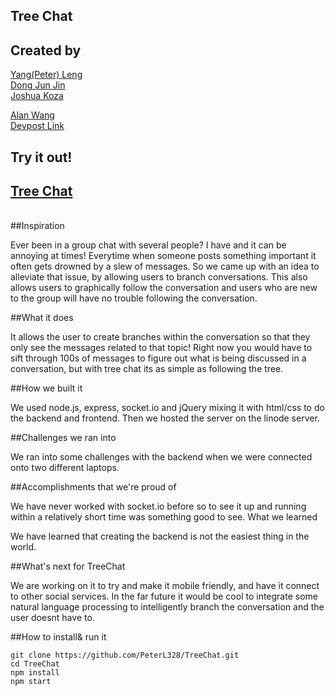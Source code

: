 ## Tree Chat

## Created by

<a href="https://github.com/peterl328">Yang(Peter) Leng</a></br>
<a href="https://github.com/DongJunJin">Dong Jun Jin</a></br>
<a href="https://github.com/jkoza">Joshua Koza</a></br>

<a href="https://github.com/yidingalan">Alan Wang</a></br>
<a href="http://devpost.com/software/treechat">Devpost Link</a></br>

## Try it out!
<a href="http://www.treechat.net:5000/"><h2>Tree Chat</h2></a></br>
##Inspiration

Ever been in a group chat with several people? I have and it can be annoying at times! Everytime when someone posts something important it often gets drowned by a slew of messages. So we came up with an idea to alleviate that issue, by allowing users to branch conversations. This also allows users to graphically follow the conversation and users who are new to the group will have no trouble following the conversation.

##What it does

It allows the user to create branches within the conversation so that they only see the messages related to that topic! Right now you would have to sift through 100s of messages to figure out what is being discussed in a conversation, but with tree chat its as simple as following the tree.

##How we built it

We used node.js, express, socket.io and jQuery mixing it with html/css to do the backend and frontend. Then we hosted the server on the linode server.

##Challenges we ran into

We ran into some challenges with the backend when we were connected onto two different laptops.

##Accomplishments that we're proud of

We have never worked with socket.io before so to see it up and running within a relatively short time was something good to see.
What we learned

We have learned that creating the backend is not the easiest thing in the world.

##What's next for TreeChat

We are working on it to try and make it mobile friendly, and have it connect to other social services. In the far future it would be cool to integrate some natural language processing to intelligently branch the conversation and the user doesnt have to.

##How to install& run it
```
git clone https://github.com/PeterL328/TreeChat.git
cd TreeChat
npm install
npm start
```
